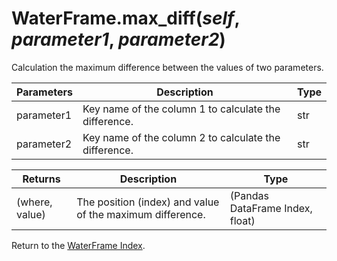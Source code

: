# WaterFrame.max_diff(*self*, *parameter1*, *parameter2*)

Calculation the maximum difference between the values of two parameters.

Parameters | Description | Type
--- | --- | ---
parameter1 | Key name of the column 1 to calculate the difference. | str
parameter2 | Key name of the column 2 to calculate the difference. | str

Returns | Description | Type
--- | --- | ---
(where, value) | The position (index) and value of the maximum difference. | (Pandas DataFrame Index, float)

Return to the [WaterFrame Index](index_waterframe.md).
